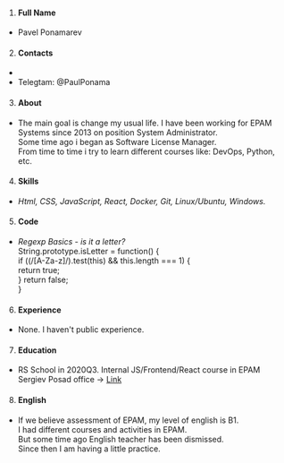 1. #### Full Name  
* Pavel Ponamarev  
2. #### Contacts  
* [E-mail]: "Taxa8888@bk.ru" 
* Telegtam: @PaulPonama  
3. #### About  
* The main goal is change my usual life. I have been working for EPAM Systems since 2013 on position System Administrator.  
Some time ago i began as Software License Manager.  
From time to time i try to learn different courses like: DevOps, Python, etc.  
4. #### Skills  
* *Html, CSS, JavaScript, React, Docker, Git, Linux/Ubuntu, Windows.*  
5. #### Code  
* *Regexp Basics - is it a letter?*  
    String.prototype.isLetter = function() {  
        if ((/[A-Za-z]/).test(this) && this.length === 1) {  
            return true;  
            } return false;  
        }  
6. #### Experience  
* None. I haven't public experience.  
7. #### Education  
* RS School in 2020Q3. Internal JS/Frontend/React course in EPAM Sergiev Posad office -> [Link](https://github.com/Taxa8888/bookshelf)  
8. #### English  
* If we believe assessment of EPAM, my level of english is B1.  
I had different courses and activities in EPAM.  
But some time ago English teacher has been dismissed.  
Since then I am having a little practice.

